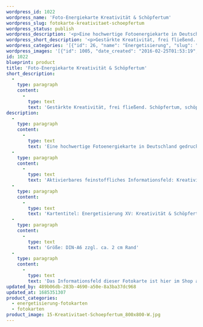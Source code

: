 ```yaml
---
wordpress_id: 1022
wordpress_name: 'Foto-Energiekarte Kreativität & Schöpfertum'
wordpress_slug: fotokarte-kreativitaet-schoepfertum
wordpress_status: publish
wordpress_description: '<p>Eine hochwertige Fotoenergiekarte in Deutschland gedruckt und in Handarbeit laminiert. Sie ist in Postkartengröße (DIN-A6) oder kleiner gut zu transportieren und kann auch auf den Körper aufgelegt werden.</p><p>Aktivierbares feinstoffliches Informationsfeld: Kreativität und Schöpfertum sowie dem energetischen Zugang zu den dazugehörigen universellen Wissenspools.</p><p>Kartentitel: Energetisierung XV: Kreativität &amp; Schöpfertum. Reihe: Energetisierung</p><p>Größe: DIN-A6 zzgl. ca. 2 cm Rand</p><p>Andere Formate sind individuell für Sie innerhalb weniger Tage herstellbar. Bitte kontaktieren Sie uns hierfür unter <a href="mailto:info@elvedenverlag.de">info@elvedenverlag.de</a>.</p><p>Das Informationsfeld dieser Fotokarte ist hier im Shop auch erhältlich als <a href="https://my.feenbaum.de/produkt-kategorie/energiebilder/wandbilder/energetisierung/">Wandbild</a>, <a href="https://my.feenbaum.de/produkt-kategorie/energiekissen/energetisierung-energiekissen/">Energiekissen</a> und <a href="https://my.feenbaum.de/produkt-kategorie/energiesprays/energetisierung-energiesprays/">Energiespray</a></p><p><a href="https://my.feenbaum.de/anwendung-energiebilder-foto-laminiert/">Anwendungshinweise      </a><a href="https://my.feenbaum.de/produktinformationen-fotokarten/">Produktinformationen</a></p>'
wordpress_short_description: '<p>Gestärkte Kreativität, frei fließend. Schöpfertum, schöpferisch tätig sein, als Grundfähigkeit des Menschen<br /><em>Hinweis: Das Wasserzeichen „Elveden Verlag Energiebild“ wird nicht mit gedruckt</em></p>'
wordpress_categories: '[{"id": 26, "name": "Energetisierung", "slug": "energetisierung-fotokarten"}, {"id": 23, "name": "Fotokarten", "slug": "fotokarten"}]'
wordpress_images: '[{"id": 1005, "date_created": "2016-02-25T01:53:19", "date_created_gmt": "2016-02-24T23:53:19", "date_modified": "2017-03-28T17:23:04", "date_modified_gmt": "2017-03-28T13:23:04", "src": "https://my.feenbaum.de/wp-content/uploads/2016/02/15-Kreativitaet-Schoepfertum_800x800-W.jpg", "name": "15-Kreativitaet-Schoepfertum_800x800-W", "alt": ""}]'
id: 1022
blueprint: product
title: 'Foto-Energiekarte Kreativität & Schöpfertum'
short_description:
  -
    type: paragraph
    content:
      -
        type: text
        text: 'Gestärkte Kreativität, frei fließend. Schöpfertum, schöpferisch tätig sein, als Grundfähigkeit des Menschen'
description:
  -
    type: paragraph
    content:
      -
        type: text
        text: 'Eine hochwertige Fotoenergiekarte in Deutschland gedruckt und in Handarbeit laminiert. Sie ist in Postkartengröße (DIN-A6) oder kleiner gut zu transportieren und kann auch auf den Körper aufgelegt werden.'
  -
    type: paragraph
    content:
      -
        type: text
        text: 'Aktivierbares feinstoffliches Informationsfeld: Kreativität und Schöpfertum sowie dem energetischen Zugang zu den dazugehörigen universellen Wissenspools.'
  -
    type: paragraph
    content:
      -
        type: text
        text: 'Kartentitel: Energetisierung XV: Kreativität & Schöpfertum. Reihe: Energetisierung'
  -
    type: paragraph
    content:
      -
        type: text
        text: 'Größe: DIN-A6 zzgl. ca. 2 cm Rand'
  -
    type: paragraph
    content:
      -
        type: text
        text: 'Das Informationsfeld dieser Fotokarte ist hier im Shop auch erhältlich als Wandbild, Energiekissen und Energiespray'
updated_by: 489b06db-283b-4690-a50e-8a3ba37dc968
updated_at: 1685351307
product_categories:
  - energetisierung-fotokarten
  - fotokarten
product_image: 15-Kreativitaet-Schoepfertum_800x800-W.jpg
---
```

